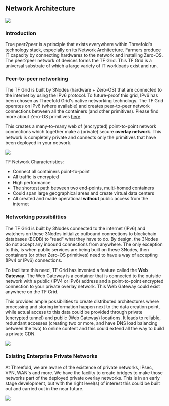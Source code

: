 ## Network Architecture

![](./img/network_funny.png)

### Introduction
True peer2peer is a principle that exists everywhere within Threefold's technology stack, especially on its Network Architecture. Farmers produce IT capacity by connecting hardwares to the network and installing Zero-OS. The peer2peer network of devices forms the TF Grid. This TF Grid is a universal substrate of which a large variety of IT workloads exist and run.

### Peer-to-peer networking
The TF Grid is built by 3Nodes (hardware + Zero-OS) that are connected to the internet by using the IPv6 protocol. To future-proof this grid, IPv6 has been chosen as Threefold Grid's native networking technology. The TF Grid operates on IPv6 (where available) and creates peer-to-peer network connections between all the containers (and other primitives). Please find more about Zero-OS primitives [here](https://manual-testnet.threefold.io/#/code) 

This creates a many-to-many web of (encrypted) point-to-point network connections which together make a (private) secure __overlay network__. This network is completely private and connects only the primitives that have been deployed in your network.

![](./img/network_architecture2.png)

TF Network Characteristics:
- Connect all containers point-to-point
- All traffic is encrypted
- High performance
- The shortest path between two end-points, multi-homed containers
- Could span large geographical areas and create virtual data centers
- All created and made operational **without** public access from the internet

### Networking possibilities 
The TF Grid is built by 3Nodes connected to the internet (IPv6) and watchers on these 3Nodes initialize outbound connections to blockchain databases (BCDB) to "read" what they have to do. By design, the 3Nodes do not accept any inbound connections from anywhere. The only exception to this, is when public services are being built on these 3Nodes, then containers (or other Zero-OS primitives) need to have a way of accepting (IPv4 or IPv6) connections.

To facilitate this need, TF Grid has invented a feature called the __Web Gateway__. The Web Gateway is a container that is connected to the outside network with a public (IPV4 or IPv6) address and a point-to-point encrypted connection to your private overlay network. This Web Gateway could exist anywhere on the TF Grid.

This provides ample possibilities to create distributed architectures where processing and storing information happen next to the data creation point, while actual access to this data could be provided through private (encrypted tunnel) and public (Web Gateway) locations. It leads to reliable, redundant accesses (creating two or more, and have DNS load balancing between the two) to online content and this could extend all the way to build a private CDN.

![](./img/network_architecture4.png)

### Existing Enterprise Private Networks
At Threefold, we are aware of the existence of private networks, IPsec, VPN, WAN's and more. We have the facility to create bridges to make those networks part of the deployed private overlay networks. This is in an early stage development, but with the right level(s) of interest this could be built out and carried out in the near future.

![](./img/network_architecture.png)